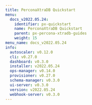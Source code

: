```yaml
---
title: PerconaXtraDB Quickstart
menu:
  docs_v2022.05.24:
    identifier: px-quickstart
    name: PerconaXtraDB Quickstart
    parent: px-percona-xtradb-guides
    weight: 15
menu_name: docs_v2022.05.24
info:
  autoscaler: v0.12.0
  cli: v0.27.0
  dashboard: v0.3.0
  installer: v2022.05.24
  ops-manager: v0.14.0
  provisioner: v0.27.0
  schema-manager: v0.3.0
  ui-server: v0.3.0
  version: v2022.05.24
  webhook-server: v0.3.0
---
```



